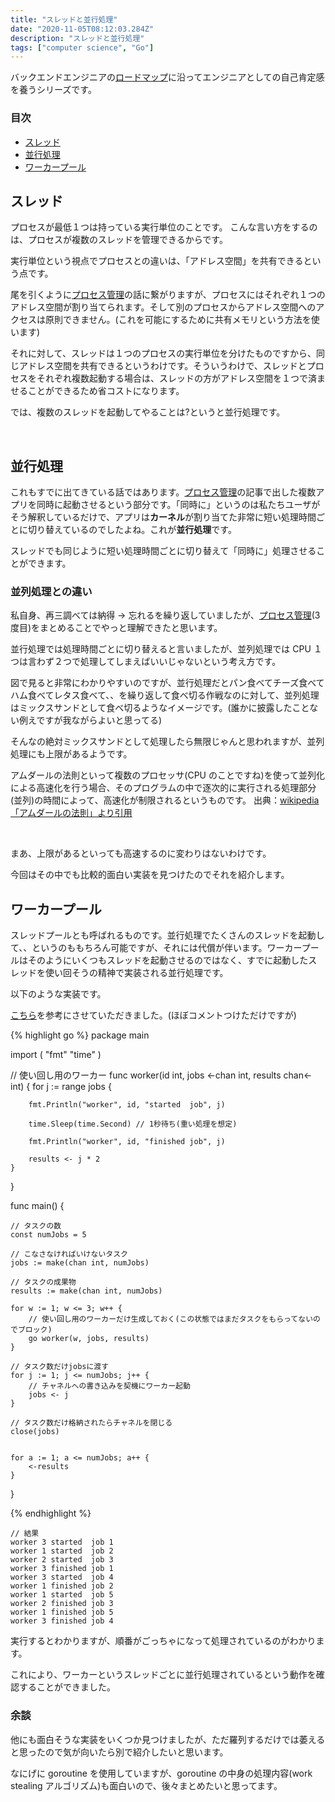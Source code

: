 ```yaml
---
title: "スレッドと並行処理"
date: "2020-11-05T08:12:03.284Z"
description: "スレッドと並行処理"
tags: ["computer science", "Go"]
---
```


バックエンドエンジニアの[ロードマップ][ロードマップ]に沿ってエンジニアとしての自己肯定感を養うシリーズです。

### 目次

- [スレッド](#スレッド)
- [並行処理](#並行処理)
- [ワーカープール](#ワーカープール)

## スレッド

プロセスが最低１つは持っている実行単位のことです。
こんな言い方をするのは、プロセスが複数のスレッドを管理できるからです。

実行単位という視点でプロセスとの違いは、「アドレス空間」を共有できるという点です。

尾を引くように[プロセス管理][プロセス管理]の話に繋がりますが、プロセスにはそれぞれ１つのアドレス空間が割り当てられます。そして別のプロセスからアドレス空間へのアクセスは原則できません。(これを可能にするために共有メモリという方法を使います)

それに対して、スレッドは１つのプロセスの実行単位を分けたものですから、同じアドレス空間を共有できるというわけです。そういうわけで、スレッドとプロセスをそれぞれ複数起動する場合は、スレッドの方がアドレス空間を１つで済ませることができるため省コストになります。

では、複数のスレッドを起動してやることは?というと並行処理です。

<br>

## 並行処理

これもすでに出てきている話ではあります。[プロセス管理][プロセス管理]の記事で出した複数アプリを同時に起動させるという部分です。「同時に」というのは私たちユーザがそう解釈しているだけで、アプリは**カーネル**が割り当てた非常に短い処理時間ごとに切り替えているのでしたよね。これが**並行処理**です。

スレッドでも同じように短い処理時間ごとに切り替えて「同時に」処理させることができます。

### 並列処理との違い

私自身、再三調べては納得 → 忘れるを繰り返していましたが、[プロセス管理][プロセス管理](3 度目)をまとめることでやっと理解できたと思います。

並行処理では処理時間ごとに切り替えると言いましたが、並列処理では CPU １つは言わず２つで処理してしまえばいいじゃないという考え方です。

図で見ると非常にわかりやすいのですが、並行処理だとパン食べてチーズ食べてハム食べてレタス食べて、、を繰り返して食べ切る作戦なのに対して、並列処理はミックスサンドとして食べ切るようなイメージです。(誰かに披露したことない例えですが我ながらよいと思ってる)

そんなの絶対ミックスサンドとして処理したら無限じゃんと思われますが、並列処理にも上限があるようです。

アムダールの法則といって複数のプロセッサ(CPU のことですね)を使って並列化による高速化を行う場合、そのプログラムの中で逐次的に実行される処理部分(並列)の時間によって、高速化が制限されるというものです。
出典：[wikipedia「アムダールの法則」より引用][アムダールの法則]

<br>

まあ、上限があるといっても高速するのに変わりはないわけです。

今回はその中でも比較的面白い実装を見つけたのでそれを紹介します。

## ワーカープール

スレッドプールとも呼ばれるものです。並行処理でたくさんのスレッドを起動して、、というのももちろん可能ですが、それには代償が伴います。ワーカープールはそのようにいくつもスレッドを起動させるのではなく、すでに起動したスレッドを使い回そうの精神で実装される並行処理です。

以下のような実装です。

[こちら][ワーカープール実装]を参考にさせていただきました。(ほぼコメントつけただけですが)

{% highlight go %}
package main

import (
"fmt"
"time"
)

// 使い回し用のワーカー
func worker(id int, jobs <-chan int, results chan<- int) {
for j := range jobs {

        fmt.Println("worker", id, "started  job", j)

        time.Sleep(time.Second) // 1秒待ち(重い処理を想定)

        fmt.Println("worker", id, "finished job", j)

        results <- j * 2
    }

}

func main() {

    // タスクの数
    const numJobs = 5

    // こなさなければいけないタスク
    jobs := make(chan int, numJobs)

    // タスクの成果物
    results := make(chan int, numJobs)

    for w := 1; w <= 3; w++ {
    	// 使い回し用のワーカーだけ生成しておく(この状態ではまだタスクをもらってないのでブロック)
        go worker(w, jobs, results)
    }

    // タスク数だけjobsに渡す
    for j := 1; j <= numJobs; j++ {
    	// チャネルへの書き込みを契機にワーカー起動
        jobs <- j
    }

    // タスク数だけ格納されたらチャネルを閉じる
    close(jobs)


    for a := 1; a <= numJobs; a++ {
        <-results
    }

}

{% endhighlight %}

```
// 結果
worker 3 started  job 1
worker 1 started  job 2
worker 2 started  job 3
worker 3 finished job 1
worker 3 started  job 4
worker 1 finished job 2
worker 1 started  job 5
worker 2 finished job 3
worker 1 finished job 5
worker 3 finished job 4
```

実行するとわかりますが、順番がごっちゃになって処理されているのがわかります。

これにより、ワーカーというスレッドごとに並行処理されているという動作を確認することができました。

### 余談

他にも面白そうな実装をいくつか見つけましたが、ただ羅列するだけでは萎えると思ったので気が向いたら別で紹介したいと思います。

なにげに goroutine を使用していますが、goroutine の中身の処理内容(work stealing アルゴリズム)も面白いので、後々まとめたいと思ってます。

[ロードマップ]: https://github.com/kamranahmedse/developer-roadmap#back-end-roadmap
[プロセス管理]: https://uh-zz.github.io/blog/posts/about-process/
[アムダールの法則]: https://ja.wikipedia.org/wiki/%E3%82%A2%E3%83%A0%E3%83%80%E3%83%BC%E3%83%AB%E3%81%AE%E6%B3%95%E5%89%87
[ワーカープール実装]: https://oohira.github.io/gobyexample-jp/worker-pools.html
